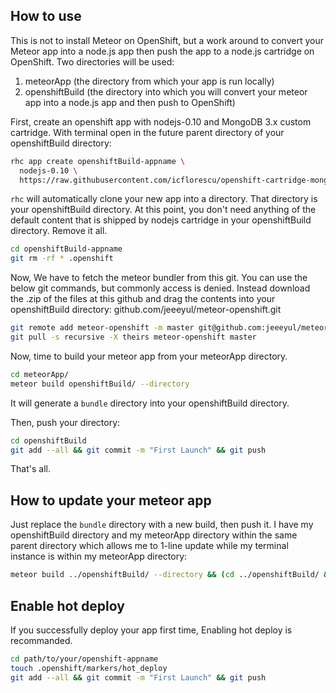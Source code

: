 ## How to use

This is not to install Meteor on OpenShift, but a work around to convert your Meteor app into a node.js app then push the app to a node.js cartridge on OpenShift.
Two directories will be used:
 1) meteorApp (the directory from which your app is run locally)
 2) openshiftBuild (the directory into which you will convert your meteor app into a node.js app and then push to OpenShift)

First, create an openshift app with nodejs-0.10 and MongoDB 3.x custom cartridge.
With terminal open in the future parent directory of your openshiftBuild directory:
```bash
rhc app create openshiftBuild-appname \
  nodejs-0.10 \
  https://raw.githubusercontent.com/icflorescu/openshift-cartridge-mongodb/master/metadata/manifest.yml
```

`rhc` will automatically clone your new app into a directory. That directory is your openshiftBuild directory.
At this point, you don't need anything of the default content that is shipped by nodejs cartridge in your openshiftBuild directory.
Remove it all.
```bash
cd openshiftBuild-appname
git rm -rf * .openshift
```

Now, We have to fetch the meteor bundler from this git. You can use the below git commands, but commonly access is denied. Instead download the .zip of the files at this github and drag the contents into your openshiftBuild directory: github.com/jeeeyul/meteor-openshift.git

```bash
git remote add meteor-openshift -m master git@github.com:jeeeyul/meteor-openshift.git
git pull -s recursive -X theirs meteor-openshift master
```
Now, time to build your meteor app from your meteorApp directory.

```bash
cd meteorApp/
meteor build openshiftBuild/ --directory
```
It will generate a `bundle` directory into your openshiftBuild directory.


Then, push your directory:
```bash
cd openshiftBuild
git add --all && git commit -m "First Launch" && git push
```

That's all.


## How to update your meteor app

Just replace the `bundle` directory with a new build, then push it.
I have my openshiftBuild directory and my meteorApp directory within the same parent directory which allows me to 1-line update while my terminal instance is within my meteorApp directory:
```bash
meteor build ../openshiftBuild/ --directory && (cd ../openshiftBuild/ && git add -A &&  git commit -m ‘commitMSG’ && git push)
```

## Enable hot deploy

If you successfully deploy your app first time, Enabling hot deploy is recommanded.

```bash
cd path/to/your/openshift-appname
touch .openshift/markers/hot_deploy
git add --all && git commit -m "First Launch" && git push
```

